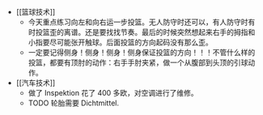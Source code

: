 - [[篮球技术]]
	- 今天重点练习向左和向右运一步投篮。无人防守时还可以，有人防守时有时投篮歪的离谱。还是要找找节奏。最后的时候突然想起来右手的拇指和小指要尽可能张开触球。后面投篮的方向起码没有那么歪。
	- 一定要记得侧身！侧身！侧身！侧身保证投篮的方向！！！不管什么样的投篮，都要有顶肘的动作：右手手肘夹紧，做一个从腹部到头顶的引球动作。
- [[汽车技术]]
	- 做了 Inspektion 花了 400 多欧，对空调进行了维修。
	- TODO 轮胎需要 Dichtmittel.